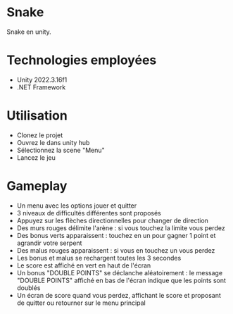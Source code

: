 # Snake

Snake en unity.

# Technologies employées

- Unity 2022.3.16f1
- .NET Framework

# Utilisation

- Clonez le projet
- Ouvrez le dans unity hub
- Sélectionnez la scene "Menu"
- Lancez le jeu

# Gameplay

- Un menu avec les options jouer et quitter
- 3 niveaux de difficultés différentes sont proposés
- Appuyez sur les flèches directionnelles pour changer de direction
- Des murs rouges délimite l'arène : si vous touchez la limite vous perdez
- Des bonus verts apparaissent : touchez en un pour gagner 1 point et agrandir votre serpent
- Des malus rouges apparaissent :  si vous en touchez un vous perdez
- Les bonus et malus se rechargent toutes les 3 secondes
- Le score est affiché en vert en haut de l'écran
- Un bonus "DOUBLE POINTS" se déclanche aléatoirement : le message "DOUBLE POINTS" affiché en bas de l'écran indique que les points sont doublés
- Un écran de score quand vous perdez, affichant le score et proposant de quitter ou retourner sur le menu principal
